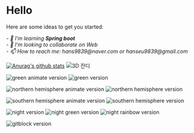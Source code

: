 # Hello 


Here are some ideas to get you started:
<p>
  <em>
- 🌱 I’m learning <b>Spring boot</b> <br>
- 👯 I’m looking to collaborate on Web<br>
- 📫 How to reach me: hans9839@naver.com  or hanseu9839@gmail.com 
   </em>
</p>

[![Anurag's github stats](https://github-readme-stats.vercel.app/api?username=hanseu9839)](https://github.com/anuraghazra/github-readme-stats)
![3D 잔디](./profile-3d-contrib/profile-night-rainbow.svg)
<!-- 초록 모드 -->
![green animate version](profile-3d-contrib/profile-green-animate.svg)
![green version](profile-3d-contrib/profile-green.svg)

<!-- 북반구 모드 -->
![northern hemisphere animate version](profile-3d-contrib/profile-season-animate.svg)
![northern hemisphere version](profile-3d-contrib/profile-season.svg)

<!-- 남반구 모드 -->
![southern hemisphere animate version](profile-3d-contrib/profile-south-season-animate.svg)
![southern hemisphere version](profile-3d-contrib/profile-south-season.svg)

<!-- 다크 모드 -->
![night version](profile-3d-contrib/profile-night-view.svg)
![night green version](profile-3d-contrib/profile-night-green.svg)
![night rainbow version](profile-3d-contrib/profile-night-rainbow.svg)

<!-- 레고 모드 -->
![gitblock version](profile-3d-contrib/profile-gitblock.svg)
